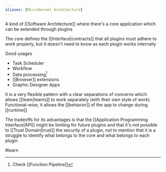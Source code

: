 ```yaml
---
aliases: [Microkernel Architecture]
---
```


A kind of [[Software Architecture]] where there's a core application which can be extended through plugins

The core defines the [[Interface|contracts]] that all plugins must adhere to work properly, but it doesn't need to know as each plugin works internally

Good usages

- Task Scheduler
- Workflow
- Data processing[^1]
- [[Browser]] extensions
- Graphic Designer Apps

It is a very flexible pattern with a clear separations of concerns which allows [[team|teams]] to work separately (with their own style of work). Functional-wise, it allows the [[behavior]] of the app to change during [[runtime]]

The tradeoffs for its advantages is that the [[Application Programming Interface|API]] might be limiting for future plugins and that it's not possible to [[Trust Domain|trust]] the security of a plugin, not to mention that it is a struggle to identify what belongs to the core and what belongs to each plugin

[^1]: Check [[Function Pipeline]]

#learn
